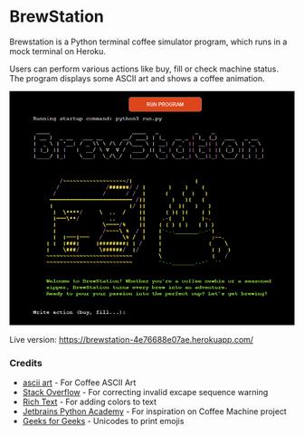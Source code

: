 # BrewStation 

Brewstation is a Python terminal coffee simulator program, which runs in a mock terminal on Heroku.

Users can perform various actions like buy, fill or check machine status. The program displays some ASCII art and shows a coffee animation. 

![Coffee Simulator Responsive Image](/readme-content/brewstation.png)

Live version: https://brewstation-4e76688e07ae.herokuapp.com/

### Credits
- [ascii art](https://ascii.co.uk/art/coffee) - For Coffee ASCII Art
- [Stack Overflow](https://stackoverflow.com/questions/52335970/how-to-fix-syntaxwarning-invalid-escape-sequence-in-python) - For correcting invalid excape sequence warning
- [Rich Text](https://pypi.org/project/rich/) - For adding colors to text
- [Jetbrains Python Academy](https://github.com/Flor91/jetbrains-python-academy/tree/master/Coffee%20Machine) - For inspiration on Coffee Machine project
- [Geeks for Geeks](https://www.geeksforgeeks.org/python-program-to-print-emojis/) - Unicodes to print emojis




